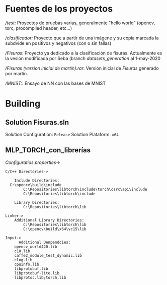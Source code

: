 # Fuentes de los proyectos #

*/test:* Proyectos de pruebas varias, generalmente "hello world" (opencv, torc, procompiled header, etc...)

*/clasificador:* Proyecto que a partir de una imágene y su copia marcada la subdvide en positivos y negativos (con o sin fallas)

*/Fisuras*: Proyecto ya dedicado a la clasificación de fisuras. Actualmente es la vesión modificada por Seba (branch *datasets_generation* al 1-may-2020

*/Fisuras (version inicial de martín).rar*: Versión inicial de *Fisuras* generado por martín. 

*/MNIST:*: Ensayo de NN con las bases de MNIST


# Building #
## Solution Fisuras.sln ##

Solution Configuration: ```Release```
Solution Plataform: ```x64```

## MLP_TORCH_con_librerías ##


*Configuratios properties*->

	C/C++ Directories->
  
		Include Directories:
      C:\opencv\build\include
			C:\Repositories\libtorch\include\torch\csrc\api\include
			C:\Repositories\libtorch\include

		Library Directories:
			C:\Repositories\libtorch\lib
		
	Linker->
		Additional Library Directories:
			C:\Repositories\libtorch\lib
			C:\opencv\build\x64\vc15\lib
      
    Input->  
		  Additional Denpendcies:       
        opencv_world420.lib
        c10.lib
        caffe2_module_test_dynamic.lib
        clog.lib
        cpuinfo.lib
        libprotobuf.lib
        libprotobuf-lite.lib
        libprotoc.lib;torch.lib


